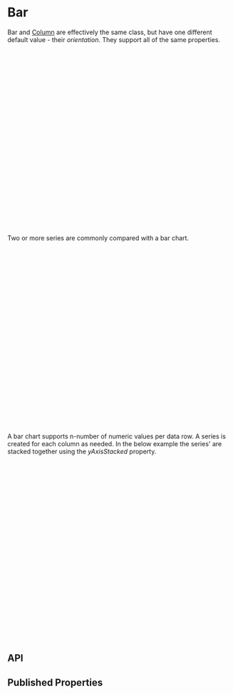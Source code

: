 # Bar

<!--meta

-->

Bar and [Column](./Column) are effectively the same class, but have one different default value - their _orientation_. They support all of the same properties.

<ClientOnly>
  <hpcc-vitepress style="width:100%;height:600px">
  <div id="placeholder" style="height:400px">
  </div>
  <script type="module">
    import { Bar } from "@hpcc-js/chart";

    new Bar()
        .target("placeholder")
        .columns(["Category", "Value"])
        .data([
            ["A", 34],
            ["B", 55],
            ["C", 89],
            ["D", 144]
        ])
        .yAxisDomainLow(0)
        .render()
        ;
  </script>
  </hpcc-vitepress>
</ClientOnly>

Two or more series are commonly compared with a bar chart.

<ClientOnly>
  <hpcc-vitepress style="width:100%;height:600px">
  <div id="placeholder" style="height:400px">
  </div>
  <script type="module">
    import { Bar } from "@hpcc-js/chart";

    new Bar()
        .target("placeholder")
        .columns(["Category", "Value 1", "Value 2"])
        .data([
            ["A", 34, 90],
            ["B", 55, 50],
            ["C", 89, 75],
            ["D", 144, 66]
        ])
        .xAxisOrdinalPaddingInner(0.38)
        .xAxisOrdinalPaddingOuter(0.62)
        .xAxisFocus(true)
        .render()
        ;
  </script>
  </hpcc-vitepress>
</ClientOnly>

A bar chart supports n-number of numeric values per data row. A series is created for each column as needed.  In the below example the series' are stacked together using the _yAxisStacked_ property.

<ClientOnly>
  <hpcc-vitepress style="width:100%;height:600px">
  <div id="placeholder" style="height:400px">
  </div>
  <script type="module">
    import { Bar } from "@hpcc-js/chart";

    new Bar()
        .target("placeholder")
        .columns(["Category", "Value 1", "Value 2", "Value 3"])
        .data([
            ["A", 34, 90, 82],
            ["B", 55, 50, 65],
            ["C", 89, 75, 43],
            ["D", 144, 66, 56]
        ])
        .showValue(true)
        .valueCentered(true)
        .yAxisStacked(true)
        .render()
        ;
  </script>
  </hpcc-vitepress>
</ClientOnly>


## API

## Published Properties
```@hpcc-js/chart:Bar
```